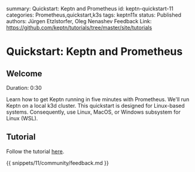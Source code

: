 summary: Quickstart: Keptn and Prometheus
id: keptn-quickstart-11
categories: Prometheus,quickstart,k3s
tags: keptn11x
status: Published 
authors: Jürgen Etzlstorfer, Oleg Nenashev
Feedback Link: https://github.com/keptn/tutorials/tree/master/site/tutorials

# Quickstart: Keptn and Prometheus

## Welcome 
Duration: 0:30

Learn how to get Keptn running in five minutes with Prometheus.
We'll run Keptn on a local k3d cluster.
This quickstart is designed for Linux-based systems. Consequently, use Linux, MacOS, or Windows subsystem for Linux (WSL).

## Tutorial
Follow the tutorial [here](https://keptn.sh/docs/quickstart/).

{{ snippets/11/community/feedback.md }}
